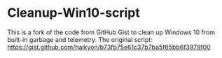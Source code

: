 # Cleanup-Win10-script
This is a fork of the code from GitHub Gist to clean up Windows 10 from built-in garbage and telemetry.
The original script: https://gist.github.com/halkyon/b73fb75e61c37b7ba5f65bb6f3979f00
